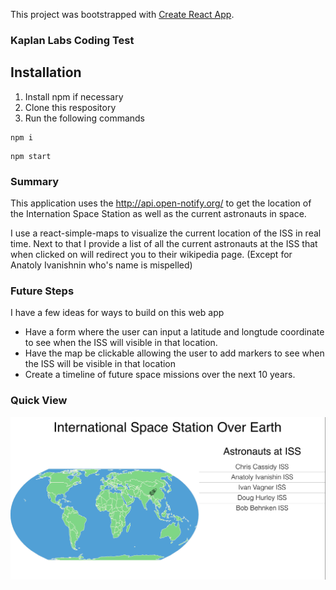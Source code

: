 This project was bootstrapped with [Create React App](https://github.com/facebook/create-react-app).

### Kaplan Labs Coding Test

## Installation

1. Install npm if necessary
2. Clone this respository
3. Run the following commands
```
npm i
```
```
npm start
```

### Summary

This application uses the http://api.open-notify.org/ to get the location of the Internation Space Station as well as the current astronauts in space.

I use a react-simple-maps to visualize the current location of the ISS in real time. Next to that I provide a list of all the current astronauts at the ISS that when clicked on will redirect you to their wikipedia page. (Except for Anatoly Ivanishnin who's name is mispelled)


### Future Steps 

I have a few ideas for ways to build on this web app

- Have a form where the user can input a latitude and longtude coordinate to see when the ISS will visible in that location.
- Have the map be clickable allowing the user to add markers to see when the ISS will be visible in that location
- Create a timeline of future space missions over the next 10 years. 

### Quick View

![Alt text](/public/QuickView.png?raw=true "Title")